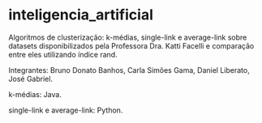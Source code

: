 # inteligencia_artificial

Algoritmos de clusterização: k-médias, single-link e average-link sobre datasets disponibilizados pela Professora Dra. Katti Facelli e comparação entre eles utilizando índice rand.

Integrantes: 
Bruno Donato Banhos, Carla Simões Gama, Daniel Liberato, José Gabriel.

k-médias: Java. 

single-link e average-link: Python.
